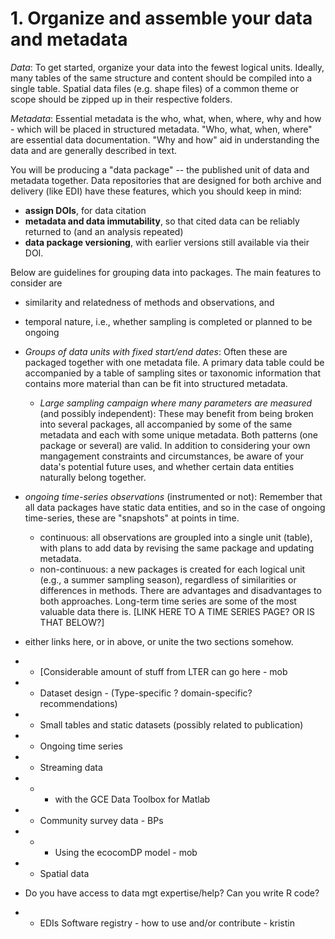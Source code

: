 # 1. Organize and assemble your data and metadata

*Data*: To get started, organize your data into the fewest logical units. Ideally, many tables of the same structure and content should be compiled into a single table. Spatial data files (e.g. shape files) of a common theme or scope should be zipped up in their respective folders.

*Metadata*: Essential metadata is the who, what, when, where, why and how - which will be placed in structured metadata. "Who, what, when, where" are essential data documentation. "Why and how" aid in understanding the data and are generally described in text.

You will be producing a "data package" -- the published unit of data and metadata together. Data repositories that are designed for both archive and delivery (like EDI) have these features, which you should keep in mind:
- **assign DOIs**, for data citation
- **metadata and data immutability**, so that cited data can be reliably returned to (and an analysis repeated)
- **data package versioning**, with earlier versions still available via their DOI.

Below are guidelines for grouping data into packages. The main features to consider are 
- similarity and relatedness of methods and observations, and
- temporal nature, i.e., whether sampling is completed or planned to be ongoing

- *Groups of data units with fixed start/end dates*: Often these are packaged together with one metadata file. A primary data table could be accompanied by a table of sampling sites or taxonomic information that contains more material than can be fit into structured metadata.
    + *Large sampling campaign where many parameters are measured* (and possibly independent): These may benefit from  being broken into several packages, all accompanied by some of the same metadata and each with some unique metadata. 
Both patterns (one package or several) are valid. In addition to considering your own mangagement constraints and circumstances, be aware of your data's potential future uses, and whether certain data entities naturally belong together.
- *ongoing time-series observations* (instrumented or not): Remember that all data packages have static data entities, and so in the case of ongoing time-series, these are "snapshots" at points in time.
    + continuous: all observations are groupled into a single unit (table), with plans to add data by revising the same package and updating metadata. 
    + non-continuous: a new packages is created for each logical unit (e.g., a summer sampling season), regardless of similarities or differences in methods.
There are advantages and disadvantages to both approaches. Long-term time series are some of the most valuable data there is. [LINK HERE TO A TIME SERIES PAGE? OR IS THAT BELOW?]



- either links here, or in above, or unite the two sections somehow. 
- - [Considerable amount of stuff from LTER can go here - mob
- - Dataset design - (Type-specific ? domain-specific? recommendations)
- - Small tables and static datasets (possibly related to publication)
- - Ongoing time series
- - Streaming data 
- - - with the GCE Data Toolbox for Matlab
- - Community survey data - BPs
- - - Using the ecocomDP model - mob
- - Spatial data
- Do you have access to data mgt expertise/help? Can you write R code?
- - EDIs Software registry - how to use and/or contribute - kristin
